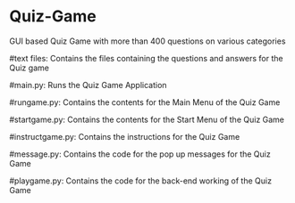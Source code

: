 # Quiz-Game
GUI based Quiz Game with more than 400 questions on various categories

#text files:
Contains the files containing the questions and answers for the Quiz game

#main.py:
Runs the Quiz Game Application

#rungame.py:
Contains the contents for the Main Menu of the Quiz Game

#startgame.py:
Contains the contents for the Start Menu of the Quiz Game

#instructgame.py:
Contains the instructions for the Quiz Game

#message.py:
Contains the code for the pop up messages for the Quiz Game

#playgame.py:
Contains the code for the back-end working of the Quiz Game
